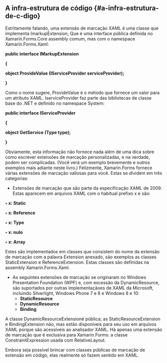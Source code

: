 ## A infra-estrutura de código {#a-infra-estrutura-de-c-digo}

Estritamente falando, uma extensão de marcação XAML é uma classe que implementa ImarkupExtension, Que é uma interface pública definida no Xamarin.Forms.Core assembly comum, mas com o namespace Xamarin.Forms.Xaml:

**public interface IMarkupExtension**

**{**

**object ProvideValue (IServiceProvider serviceProvider);**

**}**

Como o nome sugere, ProvideValue é o método que fornece um valor para um atributo XAML. IserviceProvider faz parte das bibliotecas de classe base do .NET e definido no namespace System:

**public interface IServiceProvider**

**{**

**object GetService (Type type);**

**}**

Obviamente, esta informação não fornece nada além de uma dica sobre como escrever extensões de marcação personalizadas, e na verdade, podem ser complicadas. (Você verá um exemplo brevemente e outros exemplos mais adiante neste livro.) Felizmente, Xamarin.Forms fornece várias extensões de marcação valiosas para você. Estas se dividem em três categorias:

*   Extensões de marcação que são parte da especificação XAML de 2009\. Estas aparecem em arquivos XAML com o habitual prefixo x e são:

**◦ x: Static**

**◦ x: Reference**

**◦ x: Type**

**◦ x: nulo**

**◦ x: Array**

Estes são implementados em classes que consistem do nome da extensão de marcação com a palavra Extension anexado, são exemplos as classes StaticExtension e ReferenceExtension. Estas classes são definidas na assembly Xamarin.Forms.Xaml.

*   As seguintes extensões de marcação se originaram no Windows Presentation Foundation (WPF) e, com excessão da DynamicResource, são suportados por outras implementaçãoes de XAML da Microsoft, incluindo Silverlight, Windows Phone 7 e 8 e Windows 8 e 10:
    *   **StaticResource**
    *   **DynamicResource**
    *   **Binding**

A classe DynamicResourceExtensioné pública; as StaticResourceExtension e BindingExtension não, mas estão disponíveis para seu uso em arquivos XAML porque são acessíveis ao analisador XAML. Há apenas uma extensão de marcação que é exclusiva para Xamarin.Forms: a classe ConstraintExpression usada com RelativeLayout.

Embora seja possível brincar com classes públicas de marcação de extensão em código, elas realmente só fazem sentido em XAML.